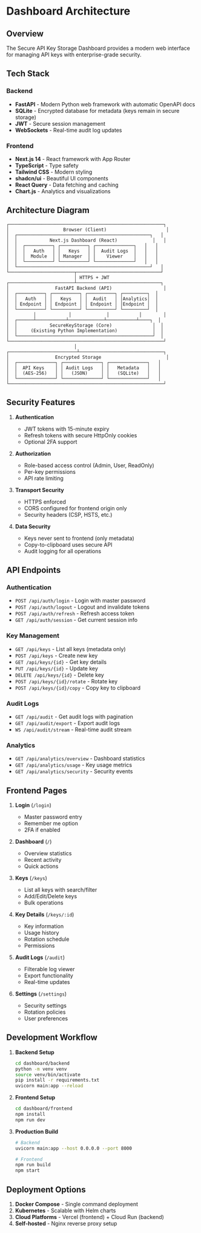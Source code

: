 # Dashboard Architecture

## Overview

The Secure API Key Storage Dashboard provides a modern web interface for managing API keys with enterprise-grade security.

## Tech Stack

### Backend
- **FastAPI** - Modern Python web framework with automatic OpenAPI docs
- **SQLite** - Encrypted database for metadata (keys remain in secure storage)
- **JWT** - Secure session management
- **WebSockets** - Real-time audit log updates

### Frontend
- **Next.js 14** - React framework with App Router
- **TypeScript** - Type safety
- **Tailwind CSS** - Modern styling
- **shadcn/ui** - Beautiful UI components
- **React Query** - Data fetching and caching
- **Chart.js** - Analytics and visualizations

## Architecture Diagram

```
┌─────────────────────────────────────────────────────────┐
│                    Browser (Client)                      │
│  ┌─────────────────────────────────────────────────┐   │
│  │            Next.js Dashboard (React)             │   │
│  │  ┌──────────┐ ┌──────────┐ ┌──────────────┐   │   │
│  │  │   Auth   │ │   Keys   │ │  Audit Logs  │   │   │
│  │  │  Module  │ │ Manager  │ │    Viewer    │   │   │
│  │  └──────────┘ └──────────┘ └──────────────┘   │   │
│  └─────────────────────────────────────────────────┘   │
└────────────────────────┬───────────────────────────────┘
                         │ HTTPS + JWT
┌────────────────────────┴───────────────────────────────┐
│                 FastAPI Backend (API)                   │
│  ┌──────────┐ ┌──────────┐ ┌──────────┐ ┌─────────┐  │
│  │   Auth   │ │   Keys   │ │  Audit   │ │Analytics│  │
│  │ Endpoint │ │ Endpoint │ │ Endpoint │ │Endpoint │  │
│  └──────────┘ └──────────┘ └──────────┘ └─────────┘  │
│         │            │             │           │        │
│  ┌──────┴───────────┴─────────────┴───────────┴────┐  │
│  │            SecureKeyStorage (Core)               │  │
│  │     (Existing Python Implementation)             │  │
│  └──────────────────────────────────────────────────┘  │
└─────────────────────────────────────────────────────────┘
                         │
┌─────────────────────────┴───────────────────────────────┐
│                 Encrypted Storage                        │
│  ┌──────────────┐ ┌──────────────┐ ┌──────────────┐   │
│  │  API Keys    │ │ Audit Logs   │ │   Metadata   │   │
│  │  (AES-256)   │ │   (JSON)     │ │   (SQLite)   │   │
│  └──────────────┘ └──────────────┘ └──────────────┘   │
└─────────────────────────────────────────────────────────┘
```

## Security Features

1. **Authentication**
   - JWT tokens with 15-minute expiry
   - Refresh tokens with secure HttpOnly cookies
   - Optional 2FA support

2. **Authorization**
   - Role-based access control (Admin, User, ReadOnly)
   - Per-key permissions
   - API rate limiting

3. **Transport Security**
   - HTTPS enforced
   - CORS configured for frontend origin only
   - Security headers (CSP, HSTS, etc.)

4. **Data Security**
   - Keys never sent to frontend (only metadata)
   - Copy-to-clipboard uses secure API
   - Audit logging for all operations

## API Endpoints

### Authentication
- `POST /api/auth/login` - Login with master password
- `POST /api/auth/logout` - Logout and invalidate tokens
- `POST /api/auth/refresh` - Refresh access token
- `GET /api/auth/session` - Get current session info

### Key Management
- `GET /api/keys` - List all keys (metadata only)
- `POST /api/keys` - Create new key
- `GET /api/keys/{id}` - Get key details
- `PUT /api/keys/{id}` - Update key
- `DELETE /api/keys/{id}` - Delete key
- `POST /api/keys/{id}/rotate` - Rotate key
- `POST /api/keys/{id}/copy` - Copy key to clipboard

### Audit Logs
- `GET /api/audit` - Get audit logs with pagination
- `GET /api/audit/export` - Export audit logs
- `WS /api/audit/stream` - Real-time audit stream

### Analytics
- `GET /api/analytics/overview` - Dashboard statistics
- `GET /api/analytics/usage` - Key usage metrics
- `GET /api/analytics/security` - Security events

## Frontend Pages

1. **Login** (`/login`)
   - Master password entry
   - Remember me option
   - 2FA if enabled

2. **Dashboard** (`/`)
   - Overview statistics
   - Recent activity
   - Quick actions

3. **Keys** (`/keys`)
   - List all keys with search/filter
   - Add/Edit/Delete keys
   - Bulk operations

4. **Key Details** (`/keys/:id`)
   - Key information
   - Usage history
   - Rotation schedule
   - Permissions

5. **Audit Logs** (`/audit`)
   - Filterable log viewer
   - Export functionality
   - Real-time updates

6. **Settings** (`/settings`)
   - Security settings
   - Rotation policies
   - User preferences

## Development Workflow

1. **Backend Setup**
   ```bash
   cd dashboard/backend
   python -m venv venv
   source venv/bin/activate
   pip install -r requirements.txt
   uvicorn main:app --reload
   ```

2. **Frontend Setup**
   ```bash
   cd dashboard/frontend
   npm install
   npm run dev
   ```

3. **Production Build**
   ```bash
   # Backend
   uvicorn main:app --host 0.0.0.0 --port 8000

   # Frontend
   npm run build
   npm start
   ```

## Deployment Options

1. **Docker Compose** - Single command deployment
2. **Kubernetes** - Scalable with Helm charts
3. **Cloud Platforms** - Vercel (frontend) + Cloud Run (backend)
4. **Self-hosted** - Nginx reverse proxy setup